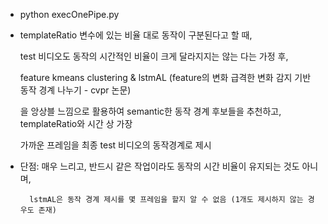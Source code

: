 *   python execOnePipe.py 

*   templateRatio 변수에 있는 비율 대로 동작이 구분된다고 할 때, 

    test 비디오도 동작의 시간적인 비율이 크게 달라지지는 않는 다는 가정 후, 

    feature kmeans clustering &  lstmAL (feature의 변화 급격한 변화 감지 기반 동작 경계 나누기 - cvpr 논문)

    을 앙상블 느낌으로 활용하여 semantic한 동작 경계 후보들을 추천하고, templateRatio와 시간 상 가장 
 
    가까운 프레임을 최종 test 비디오의 동작경계로 제시 
    

*   단점: 매우 느리고, 반드시 같은 작업이라도 동작의 시간 비율이 유지되는 것도 아니며, 
 
          lstmAL은 동작 경계 제시를 몇 프레임을 할지 알 수 없음 (1개도 제시하지 않는 경우도 존재) 
